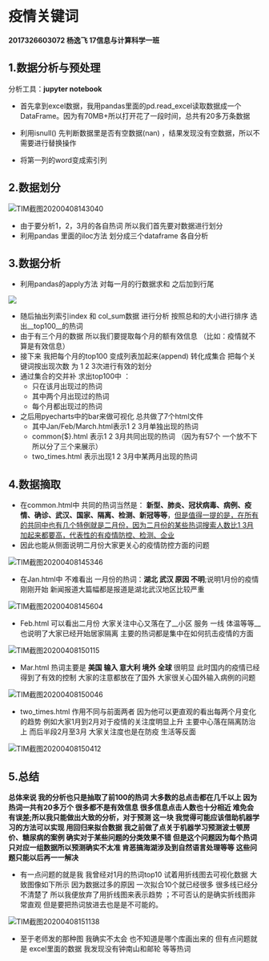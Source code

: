 # 疫情关键词

__2017326603072 杨逸飞 17信息与计算科学一班__

## 1.数据分析与预处理

分析工具：__jupyter notebook__

* 首先拿到excel数据，我用pandas里面的pd.read_excel读取数据成一个DataFrame。因为有70MB+所以打开花了一段时间，总共有20多万条数据

* 利用isnull() 先判断数据里是否有空数据(nan) ，结果发现没有空数据，所以不需要进行替换操作
* 将第一列的word变成索引列

## 2.数据划分

![TIM截图20200408143040](C:\Users\Jefferey\Desktop\TIM截图20200408143040.png)

* 由于要分析1，2，3月的各自热词 所以我们首先要对数据进行划分 
* 利用pandas 里面的iloc方法 划分成三个dataframe 各自分析

## 3.数据分析

* 利用pandas的apply方法 对每一月的行数据求和 之后加到行尾

![](C:\Users\Jefferey\Desktop\TIM截图20200408143406.png)

* 随后抽出列索引index 和 col_sum数据 进行分析 按照总和的大小进行排序 选出__top100__的热词
* 由于有三个月的数据 所以我们要提取每个月的额有效信息 （比如：疫情就不算是有效信息）
* 接下来 我把每个月的top100 变成列表加起来(append) 转化成集合 把每个关键词按出现次数 为 1 2 3次进行有效的划分
* 通过集合的交并补 求出top100中 ：
  * 只在该月出现过的热词
  * 其中两个月出现过的热词
  * 每个月都出现过的热词
* 之后用pyecharts中的bar来做可视化 总共做了7个html文件 
  * 其中Jan/Feb/March.html表示1 2 3月单独出现的热词
  * common{$}.html 表示1 2 3月共同出现的热词 （因为有57个 一个放不下 所以分了三个来展示）
  * two_times.html 表示出现1 2 3月中某两月出现的热词

## 4.数据摘取

* 在common.html中 共同的热词当然是： __新型、肺炎、冠状病毒、病例、疫情、确诊、武汉、国家、隔离、检测、新冠等等__，<u>但是值得一提的是，在所有的共同中也有几个特例就是二月份，因为二月份的某些热词搜索人数比1 3月加起来都要高，代表性的有疫情防控、检测、企业</u>
* 因此也能从侧面说明二月份大家更关心的疫情防控方面的问题

![TIM截图20200408145346](C:\Users\Jefferey\Desktop\TIM截图20200408145346.png)

* 在Jan.html中 不难看出 一月份的热词：__湖北 武汉 原因 不明__;说明1月份的疫情刚刚开始 新闻报道大篇幅都是报道是湖北武汉地区比较严重

![TIM截图20200408145604](C:\Users\Jefferey\Desktop\TIM截图20200408145604.png)

* Feb.html 可以看出二月份 大家关注中心又落在了__小区 服务 一线 体温等等__ 也说明了大家已经开始居家隔离 主要的热词都是集中在如何抗击疫情的方面

![TIM截图20200408150115](C:\Users\Jefferey\Desktop\TIM截图20200408150115.png)

* Mar.html 热词主要是 __美国 输入 意大利 境外 全球__ 很明显 此时国内的疫情已经得到了有效的控制 大家的注意都放在了国外 大家很关心国外输入病例的问题

![TIM截图20200408150046](C:\Users\Jefferey\Desktop\TIM截图20200408150046.png)

* two_times.html	作用不同与前面两者 因为他可以更直观的看出每两个月变化的趋势 例如大家1月到2月对于疫情的关注度明显上升 主要中心落在隔离防治上 而后半段2月至3月 大家关注度也是在防疫 生活等反面

![TIM截图20200408150412](C:\Users\Jefferey\Desktop\TIM截图20200408150412.png)

## 5.总结

__总体来说 我的分析也只是抽取了前100的热词 大多数的总点击都在几千以上 因为热词一共有20多万个 很多都不是有效信息 很多信息点击人数也十分相近 难免会有误差;所以我只能做出大致的分析，对于预测 这一块 我觉得可能应该借助机器学习的方法可以实现 用回归来拟合数据 我之前做了点关于机器学习预测波士顿房价、糖尿病的案例 确实对于某些问题的分类效果不错 但是这个问题因为每个热词只对应一组数据所以预测确实不太准 肯恶搞海湖涉及到自然语言处理等等 这些问题只能以后再一一解决__

* 有一点问题的就是我 我曾经对1月的热词top10 试着用折线图去可视化数据 大致图像如下所示 因为数据过多的原因 一次拟合10个就已经很多 很多线已经分不清楚了 所以我便放弃了用折线图来表示趋势 ；不可否认的是确实折线图非常直观 但是要把热词放进去也是是不可能的。

![TIM截图20200408151138](C:\Users\Jefferey\Desktop\TIM截图20200408151138.png)

* 至于老师发的那种图 我确实不太会 也不知道是哪个库画出来的 但有点问题就是 excel里面的数据 我发现没有钟南山和邮轮 等等热词